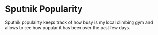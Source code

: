 # Sputnik Popularity

Sputnik populairty keeps track of how busy is my local climbing gym and
allows to see how popular it has been over the past few days.
